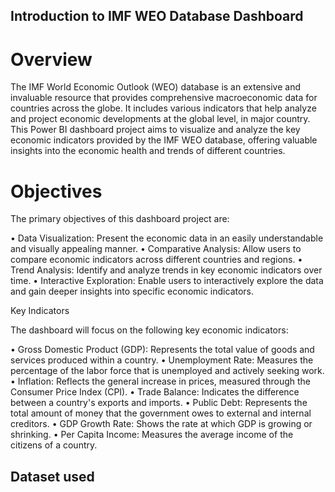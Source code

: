 ## Introduction to IMF WEO Database Dashboard
# Overview

The IMF World Economic Outlook (WEO) database is an extensive and invaluable resource that provides comprehensive macroeconomic data for countries across the globe. It includes various indicators that help analyze and project economic developments at the global level, in major country. This Power BI dashboard project aims to visualize and analyze the key economic indicators provided by the IMF WEO database, offering valuable insights into the economic health and trends of different countries.

# Objectives

The primary objectives of this dashboard project are:

•	Data Visualization: Present the economic data in an easily understandable and visually appealing manner.
•	Comparative Analysis: Allow users to compare economic indicators across different countries and regions.
•	Trend Analysis: Identify and analyze trends in key economic indicators over time.
•	Interactive Exploration: Enable users to interactively explore the data and gain deeper insights into specific economic indicators.

Key Indicators

The dashboard will focus on the following key economic indicators:

•	Gross Domestic Product (GDP): Represents the total value of goods and services produced within a country.
•	Unemployment Rate: Measures the percentage of the labor force that is unemployed and actively seeking work.
•	Inflation: Reflects the general increase in prices, measured through the Consumer Price Index (CPI).
•	Trade Balance: Indicates the difference between a country's exports and imports.
•	Public Debt: Represents the total amount of money that the government owes to external and internal creditors.
•	GDP Growth Rate: Shows the rate at which GDP is growing or shrinking.
•	Per Capita Income: Measures the average income of the citizens of a country.

## Dataset used
